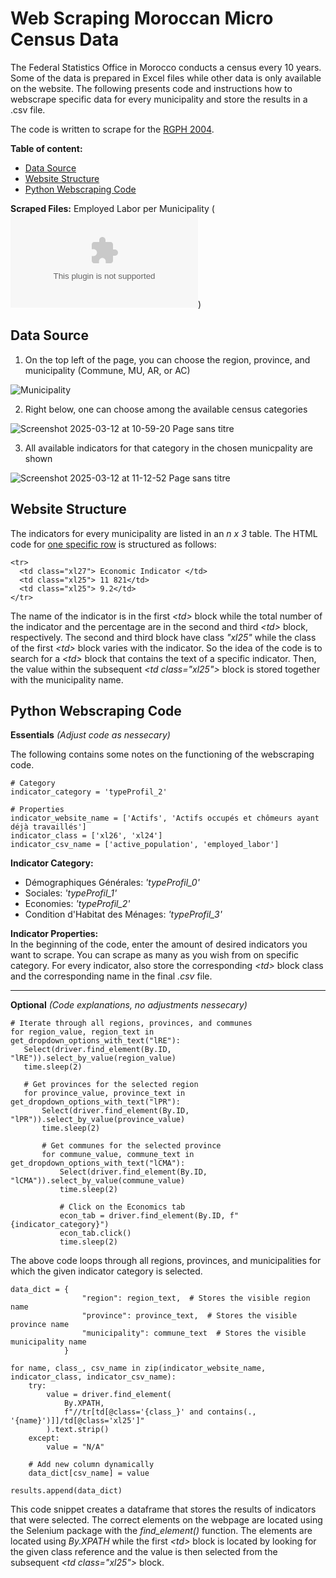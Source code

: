 # Web Scraping Moroccan Micro Census Data
The Federal Statistics Office in Morocco conducts a census every 10 years. Some of the data is prepared in Excel files while other data is only available on the website. The following presents code and instructions how to webscrape specific data for every municipality and store the results in a .csv file.

The code is written to scrape for the [RGPH 2004](https://applications-web.hcp.ma/hpmc/frmmarocenchiffres.aspx).

**Table of content:**
  - [Data Source](#data-source)
  - [Website Structure](#website-structure)
  - [Python Webscraping Code](#python-webscraping-code)


**Scraped Files:**
Employed Labor per Municipality (![.csv](https://github.com/yann-mueller/webscraping_census/blob/main/mor_scraping_example.csv))


## Data Source
1) On the top left of the page, you can choose the region, province, and municipality (Commune, MU, AR, or AC)

![Municipality](https://github.com/user-attachments/assets/0850c288-66f3-48b8-997a-6d2f5aafa681)

2) Right below, one can choose among the available census categories
   
![Screenshot 2025-03-12 at 10-59-20 Page sans titre](https://github.com/user-attachments/assets/400c12e6-1272-41c3-b521-1f523d280c5e)

3) All available indicators for that category in the chosen municpality are shown

![Screenshot 2025-03-12 at 11-12-52 Page sans titre](https://github.com/user-attachments/assets/650fd564-8b43-4173-b992-c070aaf2f01f)

 ## Website Structure
The indicators for every municipality are listed in an *n x 3* table. The HTML code for <ins>one specific row</ins> is structured as follows:

```
<tr>
  <td class="xl27"> Economic Indicator </td>
  <td class="xl25"> 11 821</td>
  <td class="xl25"> 9.2</td>
</tr>
```
The name of the indicator is in the first *\<td>* block while the total number of the indicator and the percentage are in the second and third *\<td>* block, respectively. The second and third block have class *"xl25"* while the class of the first *\<td>* block varies with the indicator. So the idea of the code is to search for a *\<td>* block that contains the text of a specific indicator. Then, the value within the subsequent *\<td class="xl25">* block is stored together with the municipality name.

 ## Python Webscraping Code
 **Essentials** *(Adjust code as nessecary)*


 The following contains some notes on the functioning of the webscraping code.
 ```
# Category
indicator_category = 'typeProfil_2'

# Properties
indicator_website_name = ['Actifs', 'Actifs occupés et chômeurs ayant déjà travaillés']
indicator_class = ['xl26', 'xl24']
indicator_csv_name = ['active_population', 'employed_labor']
```
**Indicator Category:**
- Démographiques Générales: *'typeProfil_0'*
- Sociales: *'typeProfil_1'*
- Economies: *'typeProfil_2'*
- Condition d'Habitat des Ménages: *'typeProfil_3'*

**Indicator Properties:**  
In the beginning of the code, enter the amount of desired indicators you want to scrape. You can scrape as many as you wish from on specific category. For every indicator, also store the corresponding *\<td>* block class and the corresponding name in the final *.csv* file.

---

 **Optional** *(Code explanations, no adjustments nessecary)*

 ```
# Iterate through all regions, provinces, and communes
for region_value, region_text in get_dropdown_options_with_text("lRE"):
    Select(driver.find_element(By.ID, "lRE")).select_by_value(region_value)
    time.sleep(2)

    # Get provinces for the selected region
    for province_value, province_text in get_dropdown_options_with_text("lPR"):
        Select(driver.find_element(By.ID, "lPR")).select_by_value(province_value)
        time.sleep(2)

        # Get communes for the selected province
        for commune_value, commune_text in get_dropdown_options_with_text("lCMA"):
            Select(driver.find_element(By.ID, "lCMA")).select_by_value(commune_value)
            time.sleep(2)

            # Click on the Economics tab
            econ_tab = driver.find_element(By.ID, f"{indicator_category}")
            econ_tab.click()
            time.sleep(2)
```
The above code loops through all regions, provinces, and municipalities for which the given indicator category is selected.

```
data_dict = {
                "region": region_text,  # Stores the visible region name
                "province": province_text,  # Stores the visible province name
                "municipality": commune_text  # Stores the visible municipality name
            }

for name, class_, csv_name in zip(indicator_website_name, indicator_class, indicator_csv_name):
    try:
        value = driver.find_element(
            By.XPATH,
            f"//tr[td[@class='{class_}' and contains(., '{name}')]]/td[@class='xl25']"
        ).text.strip()
    except:
        value = "N/A"

    # Add new column dynamically
    data_dict[csv_name] = value

results.append(data_dict)
```
This code snippet creates a dataframe that stores the results of indicators that were selected. The correct elements on the webpage are located using the Selenium package with the *find_element()* function. The elements are located using *By.XPATH* while the first *\<td>* block is located by looking for the given class reference and the value is then selected from the subsequent *\<td class="xl25">* block.
